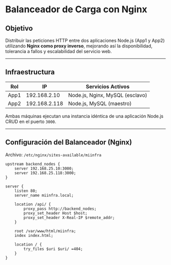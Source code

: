 # Balanceador de Carga con Nginx

## Objetivo

Distribuir las peticiones HTTP entre dos aplicaciones Node.js (App1 y App2) utilizando **Nginx como proxy inverso**, mejorando así la disponibilidad, tolerancia a fallos y escalabilidad del servicio web.

---

## Infraestructura

| Rol      | IP              | Servicios Activos             |
|----------|------------------|-------------------------------|
| App1     | 192.168.2.10     | Node.js, Nginx, MySQL (esclavo) |
| App2     | 192.168.2.118    | Node.js, MySQL (maestro)      |

Ambas máquinas ejecutan una instancia idéntica de una aplicación Node.js CRUD en el puerto `3000`.

---

## Configuración del Balanceador (Nginx)

Archivo: `/etc/nginx/sites-available/miinfra`

```nginx
upstream backend_nodes {
    server 192.168.25.10:3000;
    server 192.168.25.118:3000;
}

server {
    listen 80;
    server_name miinfra.local;

    location /api/ {
        proxy_pass http://backend_nodes;
        proxy_set_header Host $host;
        proxy_set_header X-Real-IP $remote_addr;
    }

    root /var/www/html/miinfra;
    index index.html;

    location / {
        try_files $uri $uri/ =404;
    }
}
